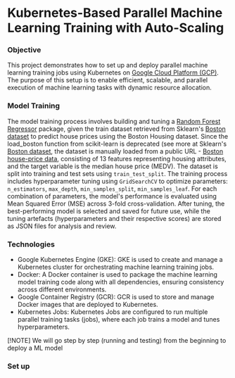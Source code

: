 # Kubernetes-Based Parallel Machine Learning Training with Auto-Scaling

### Objective
This project demonstrates how to set up and deploy parallel machine learning training jobs using Kubernetes on [Google Cloud Platform (GCP)](https://cloud.google.com/run/?utm_source=PMAX&utm_medium=PMAX&utm_campaign=FY24-H2-apac-gcp-DR-campaign-AU-cloud+run&utm_content=au-en&&https://ad.doubleclick.net/ddm/trackclk/N5295.276639.GOOGLEADWORDS/B26943865.344329733;dc_trk_aid=535895606;dc_trk_cid%3D163098484;dc_lat%3D;dc_rdid%3D;tag_for_child_directed_treatment%3D;tfua%3D;ltd%3D&gad_source=1&gclid=Cj0KCQjwmt24BhDPARIsAJFYKk3s4pj0WakAOgVpjYds2Q__bRLlUqSRPzxyN3d43s0ELdY_VbNLjlEaAnOhEALw_wcB&gclsrc=aw.ds&hl=en). The purpose of this setup is to enable efficient, scalable, and parallel execution of machine learning tasks with dynamic resource allocation.

### Model Training
The model training process involves building and tuning a [Random Forest Regressor](https://scikit-learn.org/1.5/modules/generated/sklearn.ensemble.RandomForestClassifier.html) package, given the train dataset retrieved from Sklearn's [Boston dataset](https://scikit-learn.org/1.0/modules/generated/sklearn.datasets.load_boston.html) to predict house prices using the Boston Housing dataset. Since the load_boston function from scikit-learn is deprecated (see more at Sklearn's [Boston dataset](https://scikit-learn.org/1.0/modules/generated/sklearn.datasets.load_boston.html), the dataset is manually loaded from a public URL - [Boston house-price data](https://lib.stat.cmu.edu/datasets/boston), consisting of 13 features representing housing attributes, and the target variable is the median house price (MEDV). The dataset is split into training and test sets using `train_test_split`. The training process includes hyperparameter tuning using `GridSearchCV` to optimize parameters: `n_estimators`, `max_depth`, `min_samples_split`, `min_samples_leaf`. For each combination of parameters, the model's performance is evaluated using Mean Squared Error (MSE) across 3-fold cross-validation. After tuning, the best-performing model is selected and saved for future use, while the tuning artefacts (hyperparameters and their respective scores) are stored as JSON files for analysis and review.

### Technologies
* Google Kubernetes Engine (GKE): GKE is used to create and manage a Kubernetes cluster for orchestrating machine learning training jobs.
* Docker: A Docker container is used to package the machine learning model training code along with all dependencies, ensuring consistency across different environments.
* Google Container Registry (GCR): GCR is used to store and manage Docker images that are deployed to Kubernetes.
* Kubernetes Jobs: Kubernetes Jobs are configured to run multiple parallel training tasks (jobs), where each job trains a model and tunes hyperparameters.

[!NOTE]
We will go step by step (running and testing) from the beginning to deploy a ML model 

### Set up










